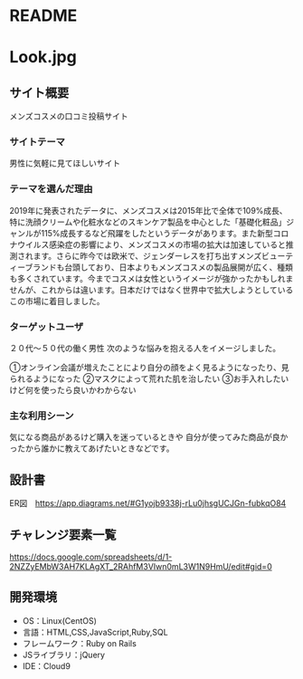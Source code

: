 # README

# Look.jpg

## サイト概要
メンズコスメの口コミ投稿サイト

### サイトテーマ
男性に気軽に見てほしいサイト

### テーマを選んだ理由
2019年に発表されたデータに、メンズコスメは2015年比で全体で109%成長、特に洗顔クリームや化粧水などのスキンケア製品を中心とした「基礎化粧品」ジャンルが115%成長するなど飛躍をしたというデータがあります。また新型コロナウイルス感染症の影響により、メンズコスメの市場の拡大は加速していると推測されます。さらに昨今では欧米で、ジェンダーレスを打ち出すメンズビューティーブランドも台頭しており、日本よりもメンズコスメの製品展開が広く、種類も多くされています。今までコスメは女性というイメージが強かったかもしれませんが、これからは違います。日本だけではなく世界中で拡大しようとしているこの市場に着目しました。




### ターゲットユーザ
２０代〜５０代の働く男性 
次のような悩みを抱える人をイメージしました。

①オンライン会議が増えたことにより自分の顔をよく見るようになったり、見られるようになった
②マスクによって荒れた肌を治したい 
③お手入れしたいけど何を使ったら良いかわからない



### 主な利用シーン
気になる商品があるけど購入を迷っているときや
自分が使ってみた商品が良かったから誰かに教えてあげたいときなどです。 


## 設計書
ER図　https://app.diagrams.net/#G1yojb9338j-rLu0jhsgUCJGn-fubkqO84

## チャレンジ要素一覧
https://docs.google.com/spreadsheets/d/1-2NZZyEMbW3AH7KLAgXT_2RAhfM3VIwn0mL3W1N9HmU/edit#gid=0

## 開発環境
- OS：Linux(CentOS)
- 言語：HTML,CSS,JavaScript,Ruby,SQL
- フレームワーク：Ruby on Rails
- JSライブラリ：jQuery
- IDE：Cloud9

